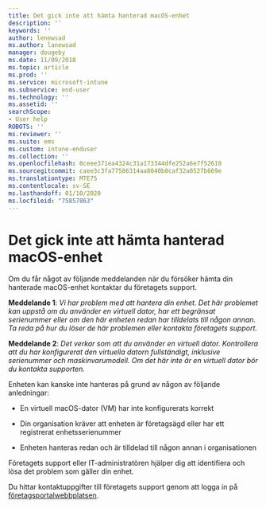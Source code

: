```yaml
---
title: Det gick inte att hämta hanterad macOS-enhet
description: ''
keywords: ''
author: lenewsad
ms.author: lanewsad
manager: dougeby
ms.date: 11/09/2018
ms.topic: article
ms.prod: ''
ms.service: microsoft-intune
ms.subservice: end-user
ms.technology: ''
ms.assetid: ''
searchScope:
- User help
ROBOTS: ''
ms.reviewer: ''
ms.suite: ems
ms.custom: intune-enduser
ms.collection: ''
ms.openlocfilehash: 0ceee371ea4324c31a173344dfe252a6e7f52610
ms.sourcegitcommit: caee3c3fa77586314aa8040b0caf32a0527b669e
ms.translationtype: MTE75
ms.contentlocale: sv-SE
ms.lasthandoff: 01/10/2020
ms.locfileid: "75857863"
---
```

# <a name="unable-to-get-macos-device-managed"></a>Det gick inte att hämta hanterad macOS-enhet

Om du får något av följande meddelanden när du försöker hämta din hanterade macOS-enhet kontaktar du företagets support.

**Meddelande 1**: *Vi har problem med att hantera din enhet. Det här problemet kan uppstå om du använder en virtuell dator, har ett begränsat serienummer eller om den här enheten redan har tilldelats till någon annan. Ta reda på hur du löser de här problemen eller kontakta företagets support.*

**Meddelande 2**: *Det verkar som att du använder en virtuell dator. Kontrollera att du har konfigurerat den virtuella datorn fullständigt, inklusive serienummer och maskinvarumodell. Om det här inte är en virtuell dator bör du kontakta supporten.*  

Enheten kan kanske inte hanteras på grund av någon av följande anledningar: 

* En virtuell macOS-dator (VM) har inte konfigurerats korrekt   

* Din organisation kräver att enheten är företagsägd eller har ett registrerat enhetsserienummer   

* Enheten hanteras redan och är tilldelad till någon annan i organisationen  

Företagets support eller IT-administratören hjälper dig att identifiera och lösa det problem som gäller din enhet.  

Du hittar kontaktuppgifter till företagets support genom att logga in på [företagsportalwebbplatsen](https://go.microsoft.com/fwlink/?linkid=2010980).
